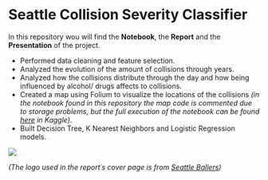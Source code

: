 
Seattle Collision Severity Classifier
======================
In this repository wou will find the **Notebook**, the **Report** and the **Presentation** of the project.
* Performed data cleaning and feature selection.
* Analyzed the evolution of the amount of collisions through years.
* Analyzed how the collisions distribute through the day and how being influenced by alcohol/ drugs affects to collisions.
* Created a map using Folium to visualize the locations of the collisions _(in the notebook found in this repository the map code is commented due to storage problems, but the full execution of the notebook can be found [here](https://www.kaggle.com/bishetheanswer/seattle-collision-severity-classifier) in Kaggle)_.
* Built Decision Tree, K Nearest Neighbors and Logistic Regression models.

![](map.gif)

_(The logo used in the report´s cover page is from [Seattle Ballers](https://en.wikipedia.org/wiki/Seattle_Ballers))_
